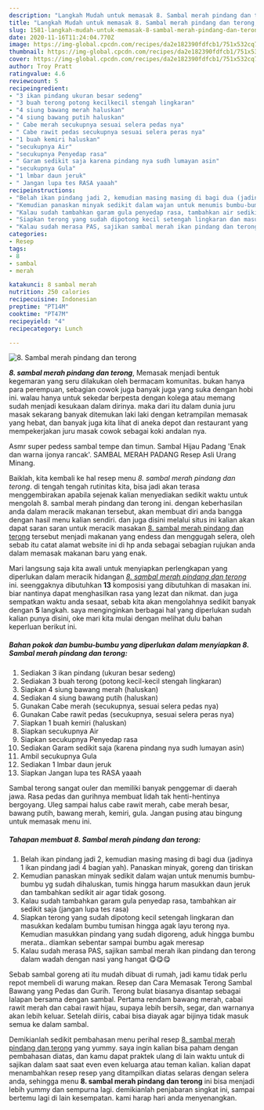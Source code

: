 ```yaml
---
description: "Langkah Mudah untuk memasak 8. Sambal merah pindang dan terong, Bikin Ngiler"
title: "Langkah Mudah untuk memasak 8. Sambal merah pindang dan terong, Bikin Ngiler"
slug: 1581-langkah-mudah-untuk-memasak-8-sambal-merah-pindang-dan-terong-bikin-ngiler
date: 2020-11-16T11:24:04.770Z
image: https://img-global.cpcdn.com/recipes/da2e182390fdfcb1/751x532cq70/8-sambal-merah-pindang-dan-terong-foto-resep-utama.jpg
thumbnail: https://img-global.cpcdn.com/recipes/da2e182390fdfcb1/751x532cq70/8-sambal-merah-pindang-dan-terong-foto-resep-utama.jpg
cover: https://img-global.cpcdn.com/recipes/da2e182390fdfcb1/751x532cq70/8-sambal-merah-pindang-dan-terong-foto-resep-utama.jpg
author: Troy Pratt
ratingvalue: 4.6
reviewcount: 5
recipeingredient:
- "3 ikan pindang ukuran besar sedeng"
- "3 buah terong potong kecilkecil stengah lingkaran"
- "4 siung bawang merah haluskan"
- "4 siung bawang putih haluskan"
- " Cabe merah secukupnya sesuai selera pedas nya"
- " Cabe rawit pedas secukupnya sesuai selera peras nya"
- "1 buah kemiri haluskan"
- "secukupnya Air"
- "secukupnya Penyedap rasa"
- " Garam sedikit saja karena pindang nya sudh lumayan asin"
- "secukupnya Gula"
- "1 lmbar daun jeruk"
- " Jangan lupa tes RASA yaaah"
recipeinstructions:
- "Belah ikan pindang jadi 2, kemudian masing masing di bagi dua (jadinya 1 ikan pindang jadi 4 bagian yah). Panaskan minyak, goreng dan tiriskan"
- "Kemudian panaskan minyak sedikit dalam wajan untuk menumis bumbu-bumbu yg sudah dihaluskan, tumis hingga harum masukkan daun jeruk dan tambahkan sedikit air agar tidak gosong."
- "Kalau sudah tambahkan garam gula penyedap rasa, tambahkan air sedikit saja (jangan lupa tes rasa)"
- "Siapkan terong yang sudah dipotong kecil setengah lingkaran dan masukkan kedalam bumbu tumisan hingga agak layu terong nya. Kemudian masukkan pindang yang sudah digoreng, aduk hingga bumbu merata.. diamkan sebentar sampai bumbu agak meresap"
- "Kalau sudah merasa PAS, sajikan sambal merah ikan pindang dan terong dalam wadah dengan nasi yang hangat 😋😋😋"
categories:
- Resep
tags:
- 8
- sambal
- merah

katakunci: 8 sambal merah 
nutrition: 250 calories
recipecuisine: Indonesian
preptime: "PT14M"
cooktime: "PT47M"
recipeyield: "4"
recipecategory: Lunch

---
```



![8. Sambal merah pindang dan terong](https://img-global.cpcdn.com/recipes/da2e182390fdfcb1/751x532cq70/8-sambal-merah-pindang-dan-terong-foto-resep-utama.jpg)

<b><i>8. sambal merah pindang dan terong</i></b>, Memasak menjadi bentuk kegemaran yang seru dilakukan oleh bermacam komunitas. bukan hanya para perempuan, sebagian cowok juga banyak juga yang suka dengan hobi ini. walau hanya untuk sekedar berpesta dengan kolega atau memang sudah menjadi kesukaan dalam dirinya. maka dari itu dalam dunia juru masak sekarang banyak ditemukan laki laki dengan ketrampilan memasak yang hebat, dan banyak juga kita lihat di aneka depot dan restaurant yang mempekerjakan juru masak cowok sebagai koki andalan nya.

Asmr super pedess sambal tempe dan timun. Sambal Hijau Padang &#39;Enak dan warna ijonya rancak&#39;. SAMBAL MERAH PADANG Resep Asli Urang Minang.

Baiklah, kita kembali ke hal resep menu <i>8. sambal merah pindang dan terong</i>. di tengah tengah rutinitas kita, bisa jadi akan terasa menggembirakan apabila sejenak kalian menyediakan sedikit waktu untuk mengolah 8. sambal merah pindang dan terong ini. dengan keberhasilan anda dalam meracik makanan tersebut, akan membuat diri anda bangga dengan hasil menu kalian sendiri. dan juga disini melalui situs ini kalian akan dapat saran saran untuk meracik masakan <u>8. sambal merah pindang dan terong</u> tersebut menjadi makanan yang endess dan menggugah selera, oleh sebab itu catat alamat website ini di hp anda sebagai sebagian rujukan anda dalam memasak makanan baru yang enak.


Mari langsung saja kita awali untuk menyiapkan perlengkapan yang diperlukan dalam meracik hidangan <u><i>8. sambal merah pindang dan terong</i></u> ini. seenggaknya dibutuhkan <b>13</b> komposisi yang dibutuhkan di masakan ini. biar nantinya dapat menghasilkan rasa yang lezat dan nikmat. dan juga sempatkan waktu anda sesaat, sebab kita akan mengolahnya sedikit banyak dengan <b>5</b> langkah. saya menginginkan berbagai hal yang diperlukan sudah kalian punya disini, oke mari kita mulai dengan melihat dulu bahan keperluan berikut ini.

<!--inarticleads1-->

##### Bahan pokok dan bumbu-bumbu yang diperlukan dalam menyiapkan 8. Sambal merah pindang dan terong:

1. Sediakan 3 ikan pindang (ukuran besar sedeng)
1. Sediakan 3 buah terong (potong kecil-kecil stengah lingkaran)
1. Siapkan 4 siung bawang merah (haluskan)
1. Sediakan 4 siung bawang putih (haluskan)
1. Gunakan  Cabe merah (secukupnya, sesuai selera pedas nya)
1. Gunakan  Cabe rawit pedas (secukupnya, sesuai selera peras nya)
1. Siapkan 1 buah kemiri (haluskan)
1. Siapkan secukupnya Air
1. Siapkan secukupnya Penyedap rasa
1. Sediakan  Garam sedikit saja (karena pindang nya sudh lumayan asin)
1. Ambil secukupnya Gula
1. Sediakan 1 lmbar daun jeruk
1. Siapkan  Jangan lupa tes RASA yaaah


Sambal terong sangat ouler dan memiliki banyak penggemar di daerah jawa. Rasa pedas dan gurihnya membuat lidah tak henti-hentinya bergoyang. Uleg sampai halus cabe rawit merah, cabe merah besar, bawang putih, bawang merah, kemiri, gula. Jangan pusing atau bingung untuk memasak menu ini. 

<!--inarticleads2-->

##### Tahapan membuat 8. Sambal merah pindang dan terong:

1. Belah ikan pindang jadi 2, kemudian masing masing di bagi dua (jadinya 1 ikan pindang jadi 4 bagian yah). Panaskan minyak, goreng dan tiriskan
1. Kemudian panaskan minyak sedikit dalam wajan untuk menumis bumbu-bumbu yg sudah dihaluskan, tumis hingga harum masukkan daun jeruk dan tambahkan sedikit air agar tidak gosong.
1. Kalau sudah tambahkan garam gula penyedap rasa, tambahkan air sedikit saja (jangan lupa tes rasa)
1. Siapkan terong yang sudah dipotong kecil setengah lingkaran dan masukkan kedalam bumbu tumisan hingga agak layu terong nya. Kemudian masukkan pindang yang sudah digoreng, aduk hingga bumbu merata.. diamkan sebentar sampai bumbu agak meresap
1. Kalau sudah merasa PAS, sajikan sambal merah ikan pindang dan terong dalam wadah dengan nasi yang hangat 😋😋😋


Sebab sambal goreng ati itu mudah dibuat di rumah, jadi kamu tidak perlu repot membeli di warung makan. Resep dan Cara Memasak Terong Sambal Bawang yang Pedas dan Gurih. Terong bulat biasanya disantap sebagai lalapan bersama dengan sambal. Pertama rendam bawang merah, cabai rawit merah dan cabai rawit hijau, supaya lebih bersih, segar, dan warnanya akan lebih keluar. Setelah diiris, cabai bisa diayak agar bijinya tidak masuk semua ke dalam sambal. 

Demikianlah sedikit pembahasan menu perihal resep <u>8. sambal merah pindang dan terong</u> yang yummy. saya ingin kalian bisa paham dengan pembahasan diatas, dan kamu dapat praktek ulang di lain waktu untuk di sajikan dalam saat saat even even keluarga atau teman kalian. kalian dapat menambahkan resep resep yang ditampilkan diatas selaras dengan selera anda, sehingga menu <b>8. sambal merah pindang dan terong</b> ini bisa menjadi lebih yummy dan sempurna lagi. demikianlah penjabaran singkat ini, sampai bertemu lagi di lain kesempatan. kami harap hari anda menyenangkan.
